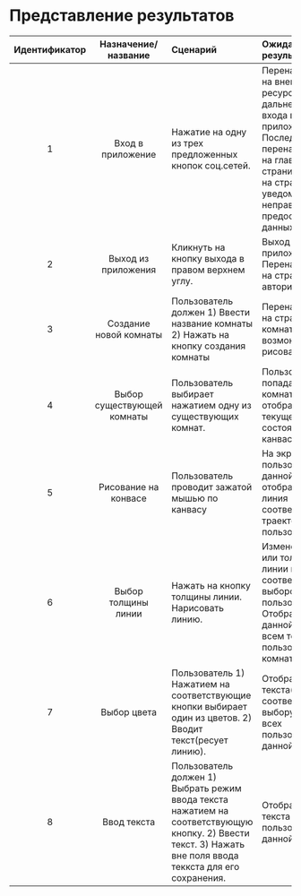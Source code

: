 # Представление результатов

| Идентификатор | Назначение/название | Сценарий | Ожидаемый результат | Фактический результат | Оценка |
|:---:|:---:|:---|:---|:---|:---|
| 1 | Вход в приложение | Нажатие на одну из трех предложенных кнопок соц.сетей. | Перенаправление на внешний ресурс для дальнейшего входа в приложение. Последующее перенаправление на главную страницу или же на страницу уведомления при неправильности предоставлемых данных. |  |  |
| 2 | Выход из приложения | Кликнуть на кнопку выхода в правом верхнем углу. | Выход из приложения. Перенаправление на страницу авторизации. |  |  |
| 3 | Создание новой комнаты | Пользователь должен 1) Ввести название комнаты 2) Нажать на кнопку создания комнаты | Перенаправление на страницу новой комнаты с возмоностью рисования. |  |  |
| 4 | Выбор существующей комнаты | Пользователь выбирает нажатием одну из существующих комнат. | Пользователь попадает в комнату где ему отображаеться текущее состояние канваса |  |  |
| 5 | Рисование на конвасе | Пользователь проводит зажатой мышью по канвасу | На экране у всех пользователей в данной комнате отображается линия соответстыующая траектории мыши пользователя. |  |  |
| 6 | Выбор толщины линии | Нажать на кнопку толщины линии. Нарисовать линию. | Изменение цвета или толщины линии в соответсвии с выбором пользователя. Отображение данной линии всем текущим пользователям комнаты. |  |  |
| 7 | Выбор цвета | Пользователь 1) Нажатием на соответствующие кнопки выбирает один из цветов. 2) Вводит текст(ресует линию).| Отображение текста(линни) соответствующего выбору цвета у всех пользователей в данной комнате. |  |  |
| 8 | Ввод текста | Пользователь должен 1) Выбрать режим ввода текста нажатием на соответствующую кнопку. 2) Ввести текст. 3) Нажать вне поля ввода теккста для его сохранения. | Отображение текста у всех пользователей в данной комнате. |  |  |
